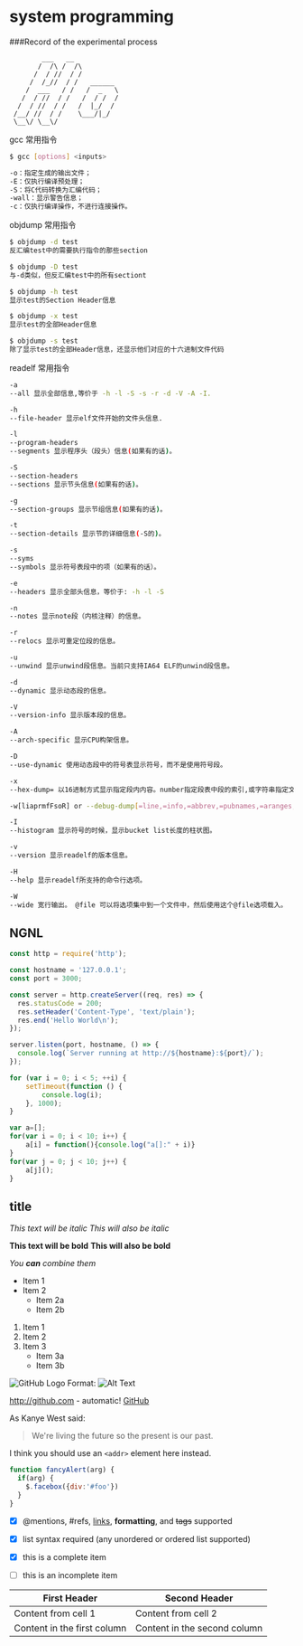 # system programming


###Record of the experimental process


```
        ___   __
       /  /\ /  /\
      /  / //  / /
     /  /_//  / /   ______
    /  ___   / /   /  _   \
   /  / //  / /   /  / /  /
  /  / //  / /   /  |_/  /
 /__/ //  / /    \___/|_/
 \__\/ \__\/      

```  

gcc 常用指令
```bash
$ gcc [options] <inputs>    

-o：指定生成的输出文件；
-E：仅执行编译预处理；
-S：将C代码转换为汇编代码；
-wall：显示警告信息；
-c：仅执行编译操作，不进行连接操作。

```

objdump 常用指令
```bash
$ objdump -d test    
反汇编test中的需要执行指令的那些section    

$ objdump -D test    
与-d类似，但反汇编test中的所有sectiont    

$ objdump -h test    
显示test的Section Header信息

$ objdump -x test    
显示test的全部Header信息

$ objdump -s test    
除了显示test的全部Header信息，还显示他们对应的十六进制文件代码
```

readelf 常用指令
```bash
-a
--all 显示全部信息,等价于 -h -l -S -s -r -d -V -A -I.

-h
--file-header 显示elf文件开始的文件头信息.

-l
--program-headers
--segments 显示程序头（段头）信息(如果有的话)。

-S
--section-headers
--sections 显示节头信息(如果有的话)。

-g
--section-groups 显示节组信息(如果有的话)。

-t
--section-details 显示节的详细信息(-S的)。

-s
--syms
--symbols 显示符号表段中的项（如果有的话）。

-e
--headers 显示全部头信息，等价于: -h -l -S

-n
--notes 显示note段（内核注释）的信息。

-r
--relocs 显示可重定位段的信息。

-u
--unwind 显示unwind段信息。当前只支持IA64 ELF的unwind段信息。

-d
--dynamic 显示动态段的信息。

-V
--version-info 显示版本段的信息。

-A
--arch-specific 显示CPU构架信息。

-D
--use-dynamic 使用动态段中的符号表显示符号，而不是使用符号段。

-x
--hex-dump= 以16进制方式显示指定段内内容。number指定段表中段的索引,或字符串指定文件中的段名。

-w[liaprmfFsoR] or --debug-dump[=line,=info,=abbrev,=pubnames,=aranges,=macro,=frames,=frames-interp,=str,=loc,=Ranges] 显示调试段中指定的内容。

-I
--histogram 显示符号的时候，显示bucket list长度的柱状图。

-v
--version 显示readelf的版本信息。

-H
--help 显示readelf所支持的命令行选项。

-W
--wide 宽行输出。 @file 可以将选项集中到一个文件中，然后使用这个@file选项载入。
```

## NGNL
```js
const http = require('http');

const hostname = '127.0.0.1';
const port = 3000;

const server = http.createServer((req, res) => {
  res.statusCode = 200;
  res.setHeader('Content-Type', 'text/plain');
  res.end('Hello World\n');
});

server.listen(port, hostname, () => {
  console.log(`Server running at http://${hostname}:${port}/`);
});
```


```js
for (var i = 0; i < 5; ++i) {
    setTimeout(function () {
        console.log(i);
    }, 1000);  
}
```
```js
var a=[];  
for(var i = 0; i < 10; i++) {  
    a[i] = function(){console.log("a[]:" + i)}
}
for(var j = 0; j < 10; j++) {
    a[j]();
}
```

## title

*This text will be italic*
_This will also be italic_

**This text will be bold**
__This will also be bold__

_You **can** combine them_

* Item 1
* Item 2
  * Item 2a
  * Item 2b

1. Item 1
2. Item 2
3. Item 3
   * Item 3a
   * Item 3b

![GitHub Logo](/images/logo.png)
Format: ![Alt Text](url)

http://github.com - automatic!
[GitHub](http://github.com)

As Kanye West said:

> We're living the future so
> the present is our past.


I think you should use an
`<addr>` element here instead.


```javascript
function fancyAlert(arg) {
  if(arg) {
    $.facebox({div:'#foo'})
  }
}
```




- [x] @mentions, #refs, [links](), **formatting**, and <del>tags</del> supported
- [x] list syntax required (any unordered or ordered list supported)
- [x] this is a complete item
- [ ] this is an incomplete item



First Header | Second Header
------------ | -------------
Content from cell 1 | Content from cell 2
Content in the first column | Content in the second column
